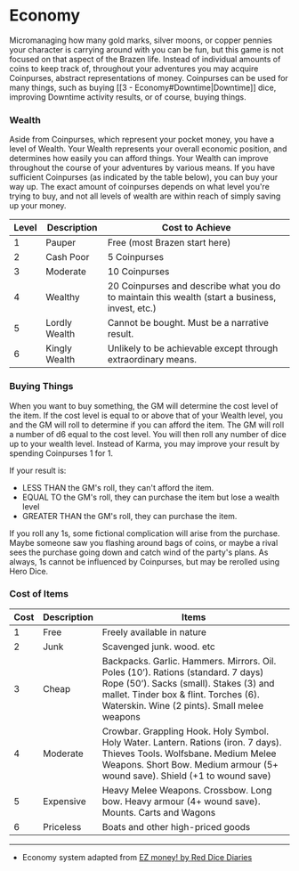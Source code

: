 # Economy

Micromanaging how many gold marks, silver moons, or copper pennies your character is carrying around with you can be fun, but this game is not focused on that aspect of the Brazen life. Instead of individual amounts of coins to keep track of, throughout your adventures you may acquire Coinpurses, abstract representations of money. Coinpurses can be used for many things, such as buying [[3 - Economy#Downtime|Downtime]] dice, improving Downtime activity results, or of course, buying things.

### Wealth

Aside from Coinpurses, which represent your pocket money, you have a level of Wealth. Your Wealth represents your overall economic position, and determines how easily you can afford things. Your Wealth can improve throughout the course of your adventures by various means. If you have sufficient Coinpurses (as indicated by the table below), you can buy your way up. The exact amount of coinpurses depends on what level you're trying to buy, and not all levels of wealth are within reach of simply saving up your money.

| Level | Description   | Cost to Achieve                                                                                 |
| ----- | ------------- | ----------------------------------------------------------------------------------------------- |
| 1     | Pauper        | Free (most Brazen start here)                                                                   |
| 2     | Cash Poor     | 5 Coinpurses                                                                                    |
| 3     | Moderate      | 10 Coinpurses                                                                                   |
| 4     | Wealthy       | 20 Coinpurses and describe what you do to maintain this wealth (start a business, invest, etc.) |
| 5     | Lordly Wealth | Cannot be bought. Must be a narrative result.                                                   |
| 6     | Kingly Wealth | Unlikely to be achievable except through extraordinary means.                                   |

### Buying Things

When you want to buy something, the GM will determine the cost level of the item. If the cost level is equal to or above that of your Wealth level, you and the GM will roll to determine if you can afford the item. The GM will roll a number of d6 equal to the cost level. You will then roll any number of dice up to your wealth level. Instead of Karma, you may improve your result by spending Coinpurses 1 for 1.

If your result is:

* LESS THAN the GM's roll, they can't afford the item.
* EQUAL TO the GM's roll, they can purchase the item but lose a wealth level
* GREATER THAN the GM's roll, they can purchase the item.

If you roll any 1s, some fictional complication will arise from the purchase. Maybe someone saw you flashing around bags of coins, or maybe a rival sees the purchase going down and catch wind of the party's plans. As always, 1s cannot be influenced by Coinpurses, but may be rerolled using Hero Dice.

### Cost of Items

|Cost|Description|Items|
|---|---|---|
|1|Free|Freely available in nature|
|2|Junk|Scavenged junk. wood. etc|
|3|Cheap|Backpacks. Garlic. Hammers. Mirrors. Oil. Poles (10’). Rations (standard. 7 days) Rope (50’). Sacks (small). Stakes (3) and mallet. Tinder box & flint. Torches (6). Waterskin. Wine (2 pints). Small melee weapons|
|4|Moderate|Crowbar. Grappling Hook. Holy Symbol. Holy Water. Lantern. Rations (iron. 7 days). Thieves Tools. Wolfsbane. Medium Melee Weapons. Short Bow. Medium armour (5+ wound save). Shield (+1 to wound save)|
|5|Expensive|Heavy Melee Weapons. Crossbow. Long bow. Heavy armour (4+ wound save). Mounts. Carts and Wagons|
|6|Priceless|Boats and other high-priced goods|

---
- Economy system adapted from [EZ money! by Red Dice Diaries](https://reddicediaries.substack.com/p/ez-money)